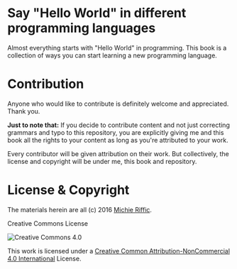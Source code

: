 # Say "Hello World" in different programming languages

Almost everything starts with "Hello World" in programming. This book is a collection of ways you can start learning a new programming language.


# Contribution

Anyone who would like to contribute is definitely welcome and appreciated. Thank you.

**Just to note that:**
If you decide to contribute content and not just correcting grammars and typo to this repository, you are explicitly giving me and this book all the rights to your content as long as you're attributed to your work. 

Every contributor will be given attribution on their work. But collectively, the license and copyright will be under me, this book and repository. 


# License & Copyright

The materials herein are all (c) 2016 [Michie Riffic](https://twitter.com/michieriffic).

Creative Commons License

![Creative Commons 4.0](https://licensebuttons.net/l/by-nc/3.0/88x31.png)

This work is licensed under a [Creative Common Attribution-NonCommercial 4.0 International](https://creativecommons.org/licenses/by-nc/4.0/) License.